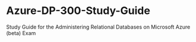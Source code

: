 # Azure-DP-300-Study-Guide
Study Guide for the Administering Relational Databases on Microsoft Azure (beta) Exam
